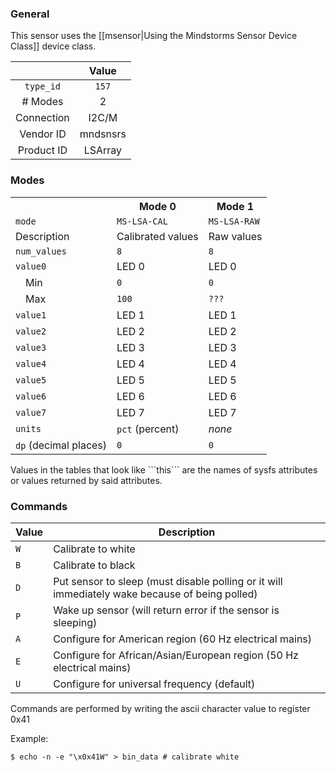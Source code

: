 ### General

This sensor uses the [[msensor|Using the Mindstorms Sensor Device Class]] device class.

|              | Value    |
|:------------:|:--------:|
|```type_id``` | ```157``` |
| # Modes      | 2        |
| Connection   | I2C/M    |
| Vendor ID    | mndsnsrs |
| Product ID   | LSArray  |

### Modes

<table>
  <tr>
    <th>
    <th>Mode 0
    <th>Mode 1
  <tr>
    <td><code>mode</code>
    <td><code>MS-LSA-CAL</code>
    <td><code>MS-LSA-RAW</code>
  <tr>
    <td>Description
    <td>Calibrated values
    <td>Raw values
  <tr>
    <td><code>num_values</code>
    <td><code>8</code>
    <td><code>8</code>
  <tr>
    <td><code>value0</code>
    <td>LED 0
    <td>LED 0
  <tr>
    <td>&emsp;Min
    <td><code>0</code>
    <td><code>0</code>
  <tr>
    <td>&emsp;Max
    <td><code>100</code>
    <td><code>???</code>
  <tr>
    <td><code>value1</code>
    <td>LED 1
    <td>LED 1
  <tr>
    <td><code>value2</code>
    <td>LED 2
    <td>LED 2
  <tr>
    <td><code>value3</code>
    <td>LED 3
    <td>LED 3
  <tr>
    <td><code>value4</code>
    <td>LED 4
    <td>LED 4
  <tr>
    <td><code>value5</code>
    <td>LED 5
    <td>LED 5
  <tr>
    <td><code>value6</code>
    <td>LED 6
    <td>LED 6
  <tr>
    <td><code>value7</code>
    <td>LED 7
    <td>LED 7
  <tr>
    <td><code>units</code>
    <td><code>pct</code> (percent)
    <td><i>none</i>
  <tr>
    <td><code>dp</code> (decimal places)
    <td><code>0</code>
    <td><code>0</code>
</table>
Values in the tables that look like ```this``` are the names of sysfs attributes or values returned by said attributes.

### Commands

| Value   | Description
|---------|------------
| ```W``` | Calibrate to white
| ```B``` | Calibrate to black
| ```D``` | Put sensor to sleep (must disable polling or it will immediately wake because of being polled)
| ```P``` | Wake up sensor (will return error if the sensor is sleeping)
| ```A``` | Configure for American region (60 Hz electrical mains)
| ```E``` | Configure for African/Asian/European region (50 Hz electrical mains)
| ```U``` | Configure for universal frequency (default)

Commands are performed by writing the ascii character value to register 0x41

Example:

```
$ echo -n -e "\x0x41W" > bin_data # calibrate white
```